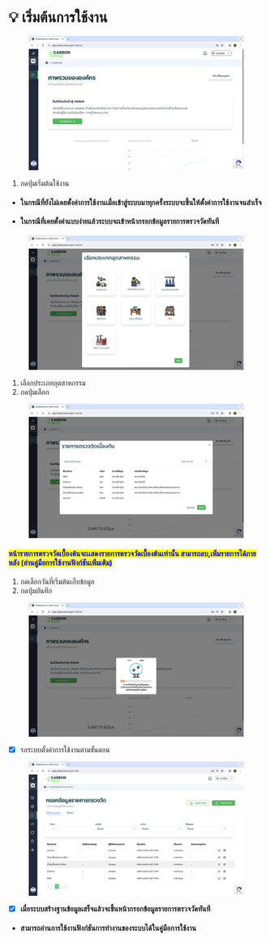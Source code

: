# 💡 เริ่มต้นการใช้งาน

<figure><img src="../.gitbook/assets/Screenshot 2566-11-01 at 15.27.29.png" alt=""><figcaption></figcaption></figure>

1. กดปุ่มเริ่มต้นใช้งาน

*   #### ในกรณีที่ยังไม่เคยตั้งค่าการใช้งานเมื่อเข้าสู่ระบบมาทุกครั้งระบบจะขึ้นให้ตั้งค่าการใช้งานจนสำเร็จ


* #### ในกรณีที่เคยตั้งค่าแบบง่ายแล้วระบบจะเข้าหน้ากรอกข้อมูลรายการตรวจวัดทันที



<figure><img src="../.gitbook/assets/Screenshot 2566-11-01 at 15.29.39.png" alt=""><figcaption></figcaption></figure>

1. เลือกประเภทอุตสาหกรรม
2. กดปุ่มเลือก



<figure><img src="../.gitbook/assets/Screenshot 2566-11-01 at 15.30.20.png" alt=""><figcaption></figcaption></figure>

#### <mark style="color:blue;">หน้ารายการตรวจวัดเบื้องต้นจะเเสดงรายการตรวจวัดเบื้องต้นเท่านั้น สามารถลบ,เพิ่มรายการได้ภายหลัง (อ่านคู่มือการใช้งานฟังก์ชันเพิ่มเติม)</mark>

1. กดเลือกวันที่เริ่มต้นเก็บข้อมูล
2. กดปุ่มบันทึก



<figure><img src="../.gitbook/assets/Screenshot 2566-11-01 at 15.31.04.png" alt=""><figcaption></figcaption></figure>

* [x] รอระบบตั้งค่าการใช้งานตามขั้นตอน



<figure><img src="../.gitbook/assets/Screenshot 2566-11-01 at 15.31.40.png" alt=""><figcaption></figcaption></figure>

* [x] **เมื่อระบบสร้างฐานข้อมูลเสร็จแล้วจะขึ้นหน้ากรอกข้อมูลรายการตรวจวัดทันที**
* #### สามารถอ่านการใช้งานฟังก์ชันการทำงานของระบบได้ในคู่มือการใช้งาน
